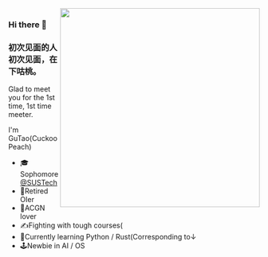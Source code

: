 <img align='right' src='https://s2.loli.net/2022/08/08/z5PWuEqYxrah3sc.jpg' width='400px'>  

### Hi there 👋

### 初次见面的人初次见面，在下咕桃。

Glad to meet you for the 1st time, 1st time meeter. 

I'm GuTao(Cuckoo Peach)

- 🎓Sophomore [@SUSTech](sustech.edu.cn)
- 🏅Retired OIer
- 💮ACGN lover
- ✍️Fighting with tough courses(
- 🌱Currently learning Python / Rust(Corresponding to↓
- 🕹️Newbie in AI / OS

<!--
**GuTaoZi/GuTaoZi** is a ✨ _special_ ✨ repository because its `README.md` (this file) appears on your GitHub profile.

Here are some ideas to get you started:

- 🔭 I’m currently working on ...
- 🌱 I’m currently learning ...
- 👯 I’m looking to collaborate on ...
- 🤔 I’m looking for help with ...
- 💬 Ask me about ...
- 📫 How to reach me: ...
- 😄 Pronouns: ...
- ⚡ Fun fact: ...
  -->
